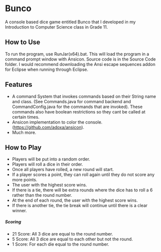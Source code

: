 # Bunco
A console based dice game entitled Bunco that I developed in my Introduction to Computer Science class in Grade 11.
## How to Use
To run the program, use RunJar(x64).bat. This will load the program in a command prompt window with Ansicon.
Source code is in the Source Code folder. I would recommend downloading the Ansi escape sequences addon for Eclipse when running through Eclipse.
## Features
- A command System that invokes commands based on their String name and class. (See Commands.java for command backend and CommandConfig.java for the commands that are invoked). These commands also have boolean restrictions so they cant be called at certain times.
- Ansicon implementation to color the console. (https://github.com/adoxa/ansicon).
- Much more.
## How to Play
- Players will be put into a random order.
- Players will roll a dice in their order.
- Once all players have rolled, a new round will start.
- If a player scores a point, they can roll again until they do not score any more points.
- The user with the highest score wins.
- If there is a tie, there will be extra rounds where the dice has to roll a 6 rather than the round number.
- At the end of each round, the user with the highest score wins.
- If there is another tie, the tie break will continue until there is a clear winner.

##### Scoring
- 21 Score: All 3 dice are equal to the round number.
- 5 Score: All 3 dice are equal to each other but not the round.
- 1 Score: For each die equal to the round number.
